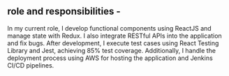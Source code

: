 role and responsibilities -
----------------------------
In my current role, I develop functional components using ReactJS and manage state with Redux. I also integrate RESTful APIs into the application and fix bugs. After development, I execute test cases using React Testing Library and Jest, achieving 85% test coverage. Additionally, I handle the deployment process using AWS for hosting the application and Jenkins CI/CD pipelines.